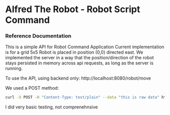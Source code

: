# Alfred The Robot - Robot Script Command

### Reference Documentation
This is a simple API for Robot Command Application
Current implementation is for a grid 5x5 
Robot is placed in position (0,0) directed east.
We implemented the server in a way that the position/direction of the robot stays persisted in memory across api requests, as long as the server is running.

To use the API, using backend only:
http://localhost:8080/robot/move

We used a POST method:
```bash
curl -X POST -H "Content-Type: text/plain" --data "this is raw data" http://localhost:8080/robot/move
```

I did very basic testing, not comprenehnsive

